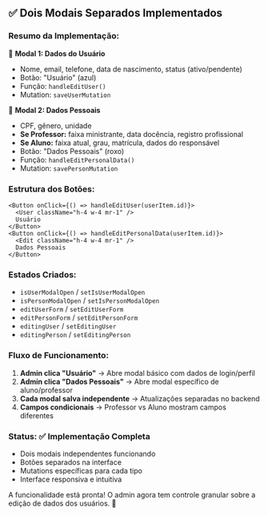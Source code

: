 ## ✅ **Dois Modais Separados Implementados**

### **Resumo da Implementação:**

🔹 **Modal 1: Dados do Usuário**

- Nome, email, telefone, data de nascimento, status (ativo/pendente)
- Botão: "Usuário" (azul)
- Função: `handleEditUser()`
- Mutation: `saveUserMutation`

🔹 **Modal 2: Dados Pessoais**

- CPF, gênero, unidade
- **Se Professor:** faixa ministrante, data docência, registro profissional
- **Se Aluno:** faixa atual, grau, matrícula, dados do responsável
- Botão: "Dados Pessoais" (roxo)
- Função: `handleEditPersonalData()`
- Mutation: `savePersonMutation`

### **Estrutura dos Botões:**

```tsx
<Button onClick={() => handleEditUser(userItem.id)}>
  <User className="h-4 w-4 mr-1" />
  Usuário
</Button>
<Button onClick={() => handleEditPersonalData(userItem.id)}>
  <Edit className="h-4 w-4 mr-1" />
  Dados Pessoais
</Button>
```

### **Estados Criados:**

- `isUserModalOpen` / `setIsUserModalOpen`
- `isPersonModalOpen` / `setIsPersonModalOpen`
- `editUserForm` / `setEditUserForm`
- `editPersonForm` / `setEditPersonForm`
- `editingUser` / `setEditingUser`
- `editingPerson` / `setEditingPerson`

### **Fluxo de Funcionamento:**

1. **Admin clica "Usuário"** → Abre modal básico com dados de login/perfil
2. **Admin clica "Dados Pessoais"** → Abre modal específico de aluno/professor
3. **Cada modal salva independente** → Atualizações separadas no backend
4. **Campos condicionais** → Professor vs Aluno mostram campos diferentes

### **Status:** ✅ **Implementação Completa**

- Dois modais independentes funcionando
- Botões separados na interface
- Mutations específicas para cada tipo
- Interface responsiva e intuitiva

A funcionalidade está pronta! O admin agora tem controle granular sobre a edição de dados dos usuários. 🎉
